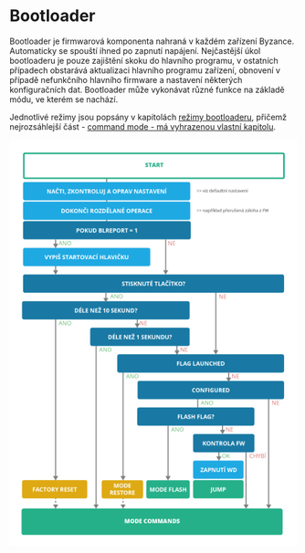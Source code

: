 # Bootloader

Bootloader je firmwarová komponenta nahraná v každém zařízení Byzance. Automaticky se spouští ihned po zapnutí napájení. Nejčastější úkol bootloaderu je pouze zajištění skoku do hlavního programu, v ostatních případech obstarává aktualizaci hlavního programu zařízení, obnovení v případě nefunkčního hlavního firmware a nastavení některých konfiguračních dat. Bootloader může vykonávat různé funkce na základě módu, ve kterém se nachází.

Jednotlivé režimy jsou popsány v kapitolách [režimy bootloaderu](rezimy-bootloaderu.md), přičemž nejrozsáhlejší část - [command mode - má vyhrazenou vlastní kapitolu](command-mod.md).

![bootloader\_schema](../../../.gitbook/assets/bootloader_schema.png)

